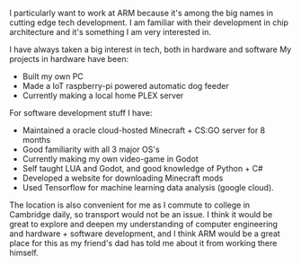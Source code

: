 I particularly want to work at ARM because it's among the big names in cutting edge tech development. I am familiar with their development in chip architecture and it's something I am very interested in.


I have always taken a big interest in tech, both in hardware and software
My projects in hardware have been:
- Built my own PC 
- Made a IoT raspberry-pi powered automatic dog feeder
- Currently making a local home PLEX server

For software development stuff I have:
- Maintained a oracle cloud-hosted Minecraft + CS:GO server for 8 months
- Good familiarity with all 3 major OS's
- Currently making my own video-game in Godot
- Self taught LUA and Godot, and good knowledge of Python + C#
- Developed a website for downloading Minecraft mods
- Used Tensorflow for machine learning data analysis (google cloud).

The location is also convenient for me as I commute to college in Cambridge daily, so transport would not be an issue.
I think it would be great to explore and deepen my understanding of computer engineering and hardware + software development, and I think ARM would be a great place for this as my friend's dad has told me about it from working there himself.
